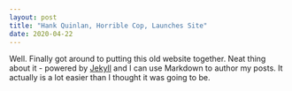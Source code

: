 ```yaml
---
layout: post
title: "Hank Quinlan, Horrible Cop, Launches Site"
date: 2020-04-22
---
```


Well. Finally got around to putting this old website together. Neat thing about it - powered by [Jekyll](http://jekyllrb.com) and I can use Markdown to author my posts. It actually is a lot easier than I thought it was going to be.
